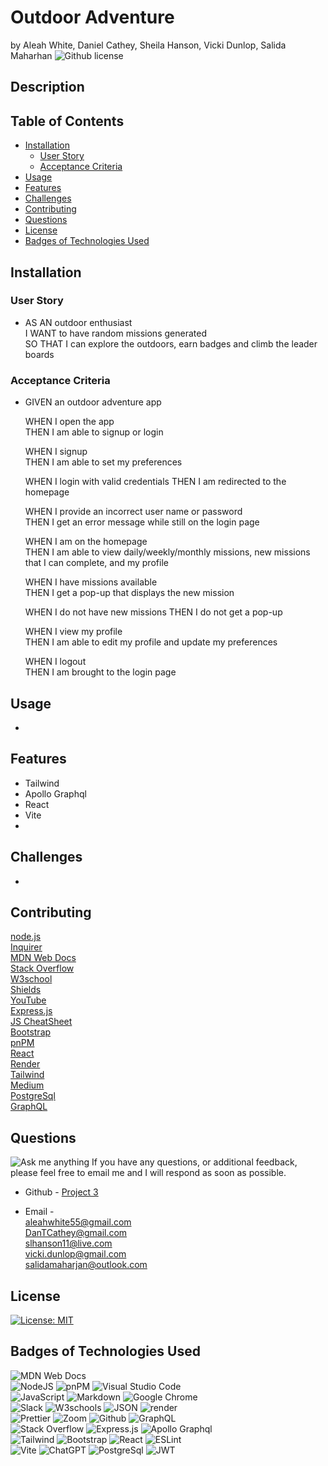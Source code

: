 # Outdoor Adventure<!-- omit from toc -->
by Aleah White, Daniel Cathey, Sheila Hanson, Vicki Dunlop, Salida Maharhan  ![Github license](https://img.shields.io/badge/license-MIT-blue.svg)  

## Description <!-- omit from toc -->
 

## Table of Contents <!-- omit from toc -->
  
- [Installation](#installation)
  - [User Story](#user-story)
  - [Acceptance Criteria](#acceptance-criteria)
- [Usage](#usage)
- [Features](#features)
- [Challenges](#challenges)
- [Contributing](#contributing)
- [Questions](#questions)
- [License](#license)
- [Badges of Technologies Used](#badges-of-technologies-used)
    

## Installation  

  
### User Story  
* AS AN outdoor enthusiast  
    I WANT to have random missions generated  
    SO THAT I can explore the outdoors, earn badges and climb the leader boards  
### Acceptance Criteria  
* GIVEN an outdoor adventure app
  
    WHEN I open the app  
    THEN I am able to signup or login  
    
    WHEN I signup  
    THEN I am able to set my preferences  

    WHEN I login with valid credentials
    THEN I am redirected to the homepage  

    WHEN I provide an incorrect user name or password  
    THEN I get an error message while still on the login page

    WHEN I am on the homepage  
    THEN I am able to view daily/weekly/monthly missions, new missions that I can complete, and my profile  

    WHEN I have missions available  
    THEN I get a pop-up that displays the new mission  

    WHEN I do not have new missions
    THEN I do not get a pop-up  

    WHEN I view my profile  
    THEN I am able to edit my profile and update my preferences  

    WHEN I logout  
    THEN I am brought to the login page  

    
      
## Usage  
  -    
  
## Features  
- Tailwind  
- Apollo Graphql  
- React  
- Vite  
- 
## Challenges  
- 


## Contributing
[node.js](https://nodejs.org/en)  
[Inquirer](https://www.npmjs.com/package/inquirer/v/8.2.4)  
[MDN Web Docs](https://developer.mozilla.org/en-US/docs/Web)  
[Stack Overflow](https://stackoverflow.com/?newreg=67d94556b887449fa2885dadf54a5439)  
[W3school](https://www.w3schools.com/)  
[Shields](https://shields.io/)  
[YouTube](https://youtube.com)  
[Express.js](https://expressjs.com/)  
[JS CheatSheet](https://htmlcheatsheet.com/js/)  
[Bootstrap](https://getbootstrap.com/)  
[pnPM](https://pnpm.io/)  
[React](https://react.dev/)  
[Render](https://render.com/)  
[Tailwind](https://tailwindcss.com/)  
[Medium](https://cortezd334.medium.com/add-a-pdf-to-your-react-app-in-3-easy-steps-4a1d2cbf0ec9)  
[PostgreSql](https://www.postgresql.org/)  
[GraphQL](https://graphql.org/)  


## Questions
![Ask me anything](https://img.shields.io/badge/Ask%20me-anything-1abc9c.svg)
If you have any questions, or additional feedback, please feel free to email me and I will respond as soon as possible.
    
* Github -
[Project 3](https://github.com/Sheila-Ha/project-3.git)  

* Email -  
aleahwhite55@gmail.com  
DanTCathey@gmail.com  
slhanson11@live.com  
vicki.dunlop@gmail.com  
salidamaharjan@outlook.com  

## License 

[![License: MIT](https://img.shields.io/badge/License-MIT-yellow.svg)](https://opensource.org/licenses/MIT)



## Badges of Technologies Used
![MDN Web Docs](https://img.shields.io/badge/MDN_Web_Docs-black?style=for-the-badge&logo=mdnwebdocs&logoColor=white)  
![NodeJS](https://img.shields.io/badge/node.js-6DA55F?style=for-the-badge&logo=node.js&logoColor=brown)  ![pnPM](https://img.shields.io/badge/pnpm-yellow?style=for-the-badge&logo=pnpm&logoColor=black)  ![Visual Studio Code](https://img.shields.io/badge/Visual%20Studio%20Code-0078d7.svg?style=for-the-badge&logo=visual-studio-code&logoColor=yellow)  
![JavaScript](https://img.shields.io/badge/javascript-%23323330.svg?style=for-the-badge&logo=javascript&logoColor=%23F7DF1E)  ![Markdown](https://img.shields.io/badge/markdown-%23000000.svg?style=for-the-badge&logo=markdown&logoColor=white)   ![Google Chrome](https://img.shields.io/badge/Google_chrome-4285F4?style=for-the-badge&logo=Google-chrome&logoColor=red)   
![Slack](https://img.shields.io/badge/Slack-4A154B?style=for-the-badge&logo=slack&logoColor=yellow)  ![W3schools](https://img.shields.io/badge/W3Schools-04AA6D?style=for-the-badge&logo=W3Schools&logoColor=black) ![JSON](https://img.shields.io/badge/json-5E5C5C?style=for-the-badge&logo=json&logoColor=red)  ![render](https://img.shields.io/badge/Render-46E3B7?style=for-the-badge&logo=render&logoColor=yellow)  
![Prettier](https://img.shields.io/badge/prettier-1A2C34?style=for-the-badge&logo=prettier&logoColor=F7BA3E) ![Zoom](https://img.shields.io/badge/Zoom-2D8CFF?style=for-the-badge&logo=zoom&logoColor=white) ![Github](https://img.shields.io/badge/GitHub-100000?style=for-the-badge&logo=github&logoColor=white)  ![GraphQL](https://img.shields.io/badge/GraphQl-E10098?style=for-the-badge&logo=graphql&logoColor=white)  
![Stack Overflow](https://img.shields.io/badge/Stack_Overflow-FE7A16?style=for-the-badge&logo=stack-overflow&logoColor=black)  ![Express.js](https://img.shields.io/badge/express.js-%23404d59.svg?logo=express&logoColor=%2361DAFB)  ![Apollo Graphql](https://img.shields.io/badge/Apollo%20GraphQL-311C87?&style=for-the-badge&logo=Apollo%20GraphQL&logoColor=yellow)  
![Tailwind](https://img.shields.io/badge/Tailwind_CSS-38B2AC?style=for-the-badge&logo=tailwind-css&logoColor=blue)  ![Bootstrap](https://img.shields.io/badge/bootstrap-%23563D7C.svg?logo=bootstrap&logoColor=white)  ![React](https://img.shields.io/badge/React-20232A?style=for-the-badge&logo=react&logoColor=61DAFB)  ![ESLint](https://img.shields.io/badge/ESLint-4B3263?logo=eslint&logoColor=white)  
![Vite](https://img.shields.io/badge/Vite-B73BFE?style=for-the-badge&logo=vite&logoColor=FFD62E)  ![ChatGPT](https://img.shields.io/badge/ChatGPT-74aa9c?style=for-the-badge&logo=openai&logoColor=pink)  ![PostgreSql](https://img.shields.io/badge/PostgreSQL-316192?style=for-the-badge&logo=postgresql&logoColor=white)  ![JWT](https://img.shields.io/badge/JWT-000000?style=for-the-badge&logo=JSON%20web%20tokens&logoColor=white)  
